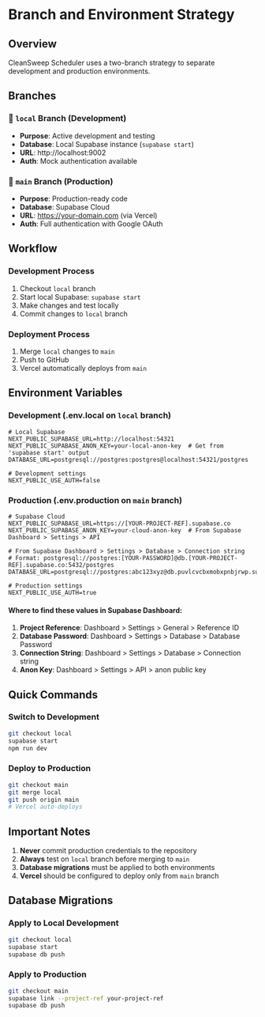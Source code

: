 # Branch and Environment Strategy

## Overview

CleanSweep Scheduler uses a two-branch strategy to separate development and production environments.

## Branches

### 🔧 `local` Branch (Development)
- **Purpose**: Active development and testing
- **Database**: Local Supabase instance (`supabase start`)
- **URL**: http://localhost:9002
- **Auth**: Mock authentication available

### 🚀 `main` Branch (Production)
- **Purpose**: Production-ready code
- **Database**: Supabase Cloud
- **URL**: https://your-domain.com (via Vercel)
- **Auth**: Full authentication with Google OAuth

## Workflow

### Development Process
1. Checkout `local` branch
2. Start local Supabase: `supabase start`
3. Make changes and test locally
4. Commit changes to `local` branch

### Deployment Process
1. Merge `local` changes to `main`
2. Push to GitHub
3. Vercel automatically deploys from `main`

## Environment Variables

### Development (.env.local on `local` branch)
```env
# Local Supabase
NEXT_PUBLIC_SUPABASE_URL=http://localhost:54321
NEXT_PUBLIC_SUPABASE_ANON_KEY=your-local-anon-key  # Get from 'supabase start' output
DATABASE_URL=postgresql://postgres:postgres@localhost:54321/postgres

# Development settings
NEXT_PUBLIC_USE_AUTH=false
```

### Production (.env.production on `main` branch)
```env
# Supabase Cloud
NEXT_PUBLIC_SUPABASE_URL=https://[YOUR-PROJECT-REF].supabase.co
NEXT_PUBLIC_SUPABASE_ANON_KEY=your-cloud-anon-key  # From Supabase Dashboard > Settings > API

# From Supabase Dashboard > Settings > Database > Connection string
# Format: postgresql://postgres:[YOUR-PASSWORD]@db.[YOUR-PROJECT-REF].supabase.co:5432/postgres
DATABASE_URL=postgresql://postgres:abc123xyz@db.puvlcvcbxmobxpnbjrwp.supabase.co:5432/postgres

# Production settings
NEXT_PUBLIC_USE_AUTH=true
```

#### Where to find these values in Supabase Dashboard:

1. **Project Reference**: Dashboard > Settings > General > Reference ID
2. **Database Password**: Dashboard > Settings > Database > Database Password
3. **Connection String**: Dashboard > Settings > Database > Connection string
4. **Anon Key**: Dashboard > Settings > API > anon public key

## Quick Commands

### Switch to Development
```bash
git checkout local
supabase start
npm run dev
```

### Deploy to Production
```bash
git checkout main
git merge local
git push origin main
# Vercel auto-deploys
```

## Important Notes

1. **Never** commit production credentials to the repository
2. **Always** test on `local` branch before merging to `main`
3. **Database migrations** must be applied to both environments
4. **Vercel** should be configured to deploy only from `main` branch

## Database Migrations

### Apply to Local Development
```bash
git checkout local
supabase start
supabase db push
```

### Apply to Production
```bash
git checkout main
supabase link --project-ref your-project-ref
supabase db push
```